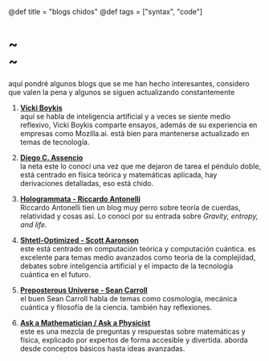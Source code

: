 @def title = "blogs chidos"
@def tags = ["syntax", "code"]

# ~~~<div class="typewriter-text" data-text="una lista de blogs que están chidos"></div>~~~


aquí pondré algunos blogs que se me han hecho interesantes, considero que valen la pena y algunos se siguen actualizando constantemente


1. [**Vicki Boykis**](https://vickiboykis.com/)  
   aquí se habla de inteligencia artificial y a veces se siente medio reflexivo, Vicki Boykis comparte ensayos, además de su experiencia en empresas como Mozilla.ai. está bien para mantenerse actualizado en temas de tecnología.

2. [**Diego C. Assencio**](https://dassencio.org/)  
   la neta este lo conocí una vez que me dejaron de tarea el péndulo doble, está centrado en física teórica y matemáticas aplicada, hay derivaciones detalladas, eso está chido. 

3. [**Hologrammata - Riccardo Antonelli**](http://rantonels.github.io/)  
   Riccardo Antonelli tien un blog muy perro sobre teoría de cuerdas, relatividad y cosas así. Lo conocí por su entrada sobre _Gravity, entropy, and life._

4. [**Shtetl-Optimized - Scott Aaronson**](https://scottaaronson.blog/)  
   este está centrado en computación teórica y computación cuántica. es excelente para temas medio avanzados como teoría de la complejidad, debates sobre inteligencia artificial y el impacto de la tecnología cuántica en el futuro.

5. [**Preposterous Universe - Sean Carroll**](https://www.preposterousuniverse.com/blog/)  
   el buen Sean Carroll habla de temas como cosmología, mecánica cuántica y filosofía de la ciencia. también hay reflexiones.

6. [**Ask a Mathematician / Ask a Physicist**](https://www.askamathematician.com/)  
   este es una mezcla de preguntas y respuestas sobre matemáticas y física, explicado por expertos de forma accesible y divertida. aborda desde conceptos básicos hasta ideas avanzadas.
